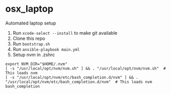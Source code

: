 # osx_laptop

Automated laptop setup

1. Run `xcode-select --install` to make git available
2. Clone this repo
3. Run `bootstrap.sh`
4. Run `ansible-playbook main.yml`
5. Setup nvm in .zshrc

```
export NVM_DIR="$HOME/.nvm"
[ -s "/usr/local/opt/nvm/nvm.sh" ] && . "/usr/local/opt/nvm/nvm.sh"  # This loads nvm
[ -s "/usr/local/opt/nvm/etc/bash_completion.d/nvm" ] && . "/usr/local/opt/nvm/etc/bash_completion.d/nvm"  # This loads nvm bash_completion
```
